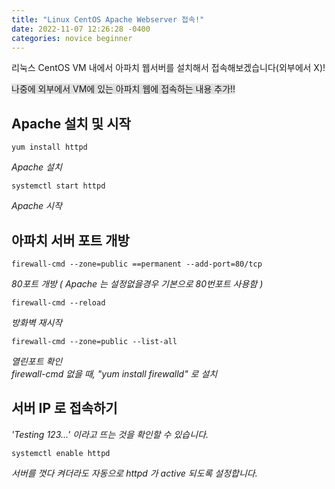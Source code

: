 ```yaml
---
title: "Linux CentOS Apache Webserver 접속!"
date: 2022-11-07 12:26:28 -0400
categories: novice beginner
---
```


리눅스 CentOS VM 내에서 아파치 웹서버를 설치해서 접속해보겠습니다(외부에서 X)!

<span style="background-color: #e1e1e1">나중에 외부에서 VM에 있는 아파치 웹에 접속하는 내용 추가!!</span>

Apache 설치 및 시작
------------
```
yum install httpd
```
*Apache 설치*
```
systemctl start httpd
```
*Apache 시작*

아파치 서버 포트 개방
------------
```
firewall-cmd --zone=public ==permanent --add-port=80/tcp
```
*80포트 개방 ( Apache 는 설정없을경우 기본으로 80번포트 사용함 )*


```
firewall-cmd --reload
```
*방화벽 재시작*
```
firewall-cmd --zone=public --list-all
```
*열린포트 확인*   
*firewall-cmd 없을 때, "yum install firewalld" 로 설치*


서버 IP 로 접속하기
------------
*'Testing 123...' 이라고 뜨는 것을 확인할 수 있습니다.*


```
systemctl enable httpd
```
*서버를 껏다 켜더라도 자동으로 httpd 가 active 되도록 설정합니다.*

